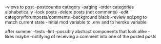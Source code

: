 -views to post
-postcountto category
-paging
-order categories alphabetically
-lock posts
-delete posts (not comments)
-edit category/forumposts/comments
-background black
-review sql.png to match current state
-initial mod variable to .env and to heroku variable

after summer
-tests
-lint
-possibly abstract components that look alike
-likes maybe
-notifying of receiving a comment into one of the posted posts